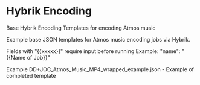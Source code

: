 # Hybrik Encoding

Base Hybrik Encoding Templates for encoding Atmos music

Example base JSON templates for Atmos music encoding jobs via Hybrik.

Fields with "{{xxxxx}}" require input before running Example: "name": "{{Name of Job}}" 

Example DD+JOC_Atmos_Music_MP4_wrapped_example.json - Example of completed template



                    
